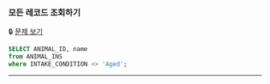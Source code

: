 ### 모든 레코드 조회하기

🔒 [문제 보기](https://school.programmers.co.kr/learn/courses/30/lessons/59037)

```SQL
SELECT ANIMAL_ID, name
from ANIMAL_INS
where INTAKE_CONDITION <> 'Aged';
```

------
